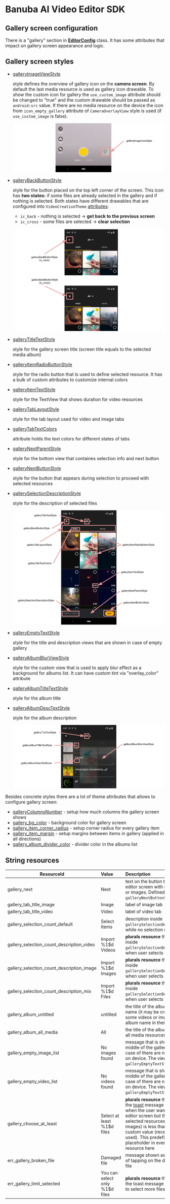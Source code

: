 # Banuba AI Video Editor SDK

## Gallery screen configuration

There is a "gallery" section in [**EditorConfig**](./config_videoeditor.md#gallery) class. It has some attributes that impact on gallery screen appearance and logic.

## Gallery screen styles

- [galleryImageViewStyle](../app/src/main/res/values/themes.xml#L104)

    style defines the overview of gallery icon on the **camera screen**. By default the last media resource is used as gallery icon drawable. To show the custom icon for gallery the `use_custom_image` attribute should be changed to "true" and the custom drawable should be passed as `android:src` value. If there are no media resource on the device the icon from `icon_empty_gallery` attribute of `CameraOverlayView` style is used (if `use_custom_image` is false). 

    ![img](screenshots/gallery4.png)

- [galleryBackButtonStyle](../app/src/main/res/values/themes.xml#L106)

    style for the button placed on the top left corner of the screen. This icon has **two states:** if some files are already selected in the gallery and if nothing is selected. Both states have different drawables that are configured into `VideoCreationTheme` [attributes](../app/src/main/res/values/themes.xml#L811):

    - `ic_back` -  nothing is selected → **get back to the previous screen**
    - `ic_cross` - some files are selected → **clear selection** 

    ![img](screenshots/gallery5.png)

- [galleryTitleTextStyle](../app/src/main/res/values/themes.xml#L105)

    style for the gallery screen title (screen title equals to the selected media album)

- [galleryItemRadioButtonStyle](../app/src/main/res/values/themes.xml#L112)

    style for the radio button that is used to define selected resource. It has a bulk of custom attributes to customize internal colors 
- [galleryItemTextStyle](../app/src/main/res/values/themes.xml#L113)

    style for the TextView that shows duration for video resources

- [galleryTabLayoutStyle](../app/src/main/res/values/themes.xml#L118)

    style for the tab layout used for video and image tabs 

- [galleryTabTextColors](../app/src/main/res/values/themes.xml#L119)

    attribute holds the text colors for different states of tabs

- [galleryNextParentStyle](../app/src/main/res/values/themes.xml#L107)

    style for the bottom view that containes selection info and next button

- [galleryNextButtonStyle](../app/src/main/res/values/themes.xml#L108)

    style for the button that appears during selection to proceed with selected resources

- [gallerySelectionDescriptionStyle](../app/src/main/res/values/themes.xml#L109)

    style for the description of selected files

    ![img](screenshots/gallery6.png)

- [galleryEmptyTextStyle](../app/src/main/res/values/themes.xml#L114)

    style for the title and description views that are shown in case of empty gallery
- [galleryAlbumBlurViewStyle](../app/src/main/res/values/themes.xml#L115)

    style for the custom view that is used to apply blur effect as a background for albums list. It can have custom tint via "overlay_color" attribute
- [galleryAlbumTitleTextStyle](../app/src/main/res/values/themes.xml#L116)

    style for the album title
- [galleryAlbumDescTextStyle](../app/src/main/res/values/themes.xml#L117)

    style for the album description

    ![img](screenshots/gallery7.png)

Besides concrete styles there are a lot of theme attributes that allows to configure gallery screen:
- [galleryColumnsNumber](../app/src/main/res/values/themes.xml#L121) - setup how much columns the gallery screen shows
- [gallery_bg_color](../app/src/main/res/values/themes.xml#L122) - background color for gallery screen
- [gallery_item_corner_radius](../app/src/main/res/values/themes.xml#L123) - setup corner radius for every gallery item
- [gallery_item_margin](../app/src/main/res/values/themes.xml#L124) - setup margins between items in gallery (applied in all directions)
- [gallery_album_divider_color](../app/src/main/res/values/themes.xml#L125) - divider color in the albums list

## String resources

| ResourceId        |      Value      |   Description |
| ------------- | :----------- | :------------- |
| gallery_next | Next | text on the button that opens the editor screen with selected videos or images. Defined in ```galleryNextButtonStyle```
| gallery_tab_title_image | Image | label of image tab
| gallery_tab_title_video | Video | label of video tab
| gallery_selection_count_default | Select Items | description inside ```gallerySelectionDecriptionStyle``` while no selection made
| gallery_selection_count_description_video | Import %1$d Videos | **plurals resource** that is used inside ```gallerySelectionDescriptionStyle``` when user selects video
| gallery_selection_count_description_image | Import %1$d Images | **plurals resource** that is used inside ```gallerySelectionDescriptionStyle``` when user selects image
| gallery_selection_count_description_mix | Import %1$d Files | **plurals resource** that is used inside ```gallerySelectionDescriptionStyle``` when user selects video or image
| gallery_album_untitled | untitled | the title of the album that has no name (it may be created in case of some videos or images has no album name in theirs meta data)
| gallery_album_all_media | All | the title of the album that contains all media resources
| gallery_empty_image_list | No images found | message that is shown in the middle of the gallery screen in case of there are no images found on device. The view is defined in ```galleryEmptyTextStyle```
| gallery_empty_video_list | No videos found | message that is shown in the middle of the gallery screen in case of there are no videos found on device. The view is defined in ```galleryEmptyTextStyle```
| gallery_choose_at_least | Select at least %1$d files | **plurals resource** that is used for the [toast](alert_styles.md#L11) message that is shown when the user want to open the editor screen but the number of selected resources (videos or images) is less than predefined custom value (recently "1" is used). This predefined value is a placeholder in every plural string resource here
| err_gallery_broken_file | Damaged file | message shown as a [toast](alert_styles.md#L11) in case of tapping on the damaged media file
| err_gallery_limit_selected | You can select only %1$d files | **plurals resource** that is used for the toast message if the user tries to select more files than allowed
